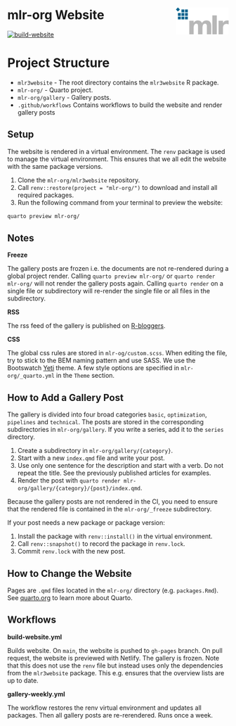 
# mlr-org Website <img src="man/figures/logo.png" align="right" width = "120" />

[![build-website](https://github.com/mlr-org/mlr3website/actions/workflows/build-website.yml/badge.svg)](https://github.com/mlr-org/mlr3website/actions/workflows/build-website.yml)

# Project Structure

- `mlr3website` - The root directory contains the `mlr3website` R
  package.
- `mlr-org/` - Quarto project.
- `mlr-org/gallery` - Gallery posts.
- `.github/workflows` Contains workflows to build the website and render
  gallery posts

## Setup

The website is rendered in a virtual environment. The `renv` package is
used to manage the virtual environment. This ensures that we all edit
the website with the same package versions.

1.  Clone the `mlr-org/mlr3website` repository.
2.  Call `renv::restore(project = "mlr-org/")` to download and install
    all required packages.
3.  Run the following command from your terminal to preview the website:

``` bash
quarto preview mlr-org/
```

## Notes

**Freeze**

The gallery posts are frozen i.e. the documents are not re-rendered
during a global project render. Calling `quarto preview mlr-org/` or
`quarto render mlr-org/` will not render the gallery posts again.
Calling `quarto render` on a single file or subdirectory will re-render
the single file or all files in the subdirectory.

**RSS**

The rss feed of the gallery is published on
[R-bloggers](https://www.r-bloggers.com/).

**CSS**

The global css rules are stored in `mlr-og/custom.scss`. When editing
the file, try to stick to the BEM naming pattern and use SASS. We use
the Bootswatch [Yeti](https://bootswatch.com/yeti/) theme. A few style
options are specified in `mlr-org/_quarto.yml` in the `Theme` section.

## How to Add a Gallery Post

The gallery is divided into four broad categories `basic`,
`optimization`, `pipelines` and `technical`. The posts are stored in the
corresponding subdirectories in `mlr-org/gallery`. If you write a
series, add it to the `series` directory.

1.  Create a subdirectory in `mlr-org/gallery/{category}`.
2.  Start with a new `index.qmd` file and write your post.
3.  Use only one sentence for the description and start with a verb. Do
    not repeat the title. See the previously published articles for
    examples.
4.  Render the post with
    `quarto render mlr-org/gallery/{category}/{post}/index.qmd`.

Because the gallery posts are not rendered in the CI, you need to ensure
that the rendered file is contained in the `mlr-org/_freeze`
subdirectory.

If your post needs a new package or package version:

1.  Install the package with `renv::install()` in the virtual
    environment.
2.  Call `renv::snapshot()` to record the package in `renv.lock`.
3.  Commit `renv.lock` with the new post.

## How to Change the Website

Pages are `.qmd` files located in the `mlr-org/` directory
(e.g. `packages.Rmd`). See [quarto.org](https://quarto.org) to learn
more about Quarto.

## Workflows

**build-website.yml**

Builds website. On `main`, the website is pushed to `gh-pages` branch.
On pull request, the website is previewed with Netlify. The gallery is
frozen. Note that this does not use the `renv` file but instead uses
only the dependencies from the `mlr3website` package. This e.g. ensures
that the overview lists are up to date.

**gallery-weekly.yml**

The workflow restores the renv virtual environment and updates all
packages. Then all gallery posts are re-rerendered. Runs once a week.
